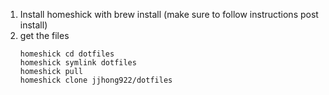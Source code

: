 1. Install homeshick with brew install (make sure to follow instructions post install)
2. get the files
    ```
    homeshick cd dotfiles
    homeshick symlink dotfiles
    homeshick pull
    homeshick clone jjhong922/dotfiles
    ```
